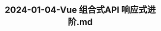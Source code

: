 ---
layout: post
title: 2024-01-04-Vue 组合式API 响应式进阶.md
categories: [Vue]
description: 
keywords: Vue 组合式API 响应式进阶.md
mermaid: false
sequence: false
flow: false
mathjax: false
mindmap: false
mindmap2: false
---